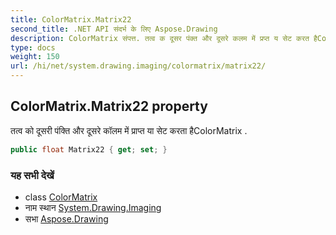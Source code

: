 ```yaml
---
title: ColorMatrix.Matrix22
second_title: .NET API संदर्भ के लिए Aspose.Drawing
description: ColorMatrix संपत्त. तत्व क दूसर पंक्त और दूसरे कलम में प्रप्त य सेट करत हैColorMatrix .
type: docs
weight: 150
url: /hi/net/system.drawing.imaging/colormatrix/matrix22/
---
```

## ColorMatrix.Matrix22 property

तत्व को दूसरी पंक्ति और दूसरे कॉलम में प्राप्त या सेट करता हैColorMatrix .

```csharp
public float Matrix22 { get; set; }
```

### यह सभी देखें

* class [ColorMatrix](../)
* नाम स्थान [System.Drawing.Imaging](../../colormatrix/)
* सभा [Aspose.Drawing](../../../)


